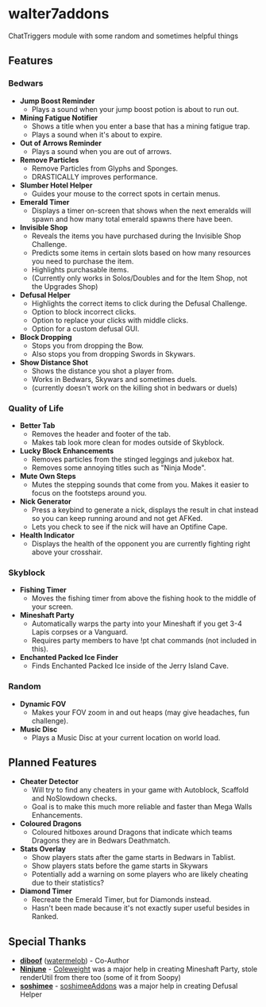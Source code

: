 # walter7addons
ChatTriggers module with some random and sometimes helpful things
## Features
### Bedwars
- **Jump Boost Reminder**
  - Plays a sound when your jump boost potion is about to run out.
- **Mining Fatigue Notifier**
  - Shows a title when you enter a base that has a mining fatigue trap.
  - Plays a sound when it's about to expire.
- **Out of Arrows Reminder**
  - Plays a sound when you are out of arrows.
- **Remove Particles**
  - Remove Particles from Glyphs and Sponges.
  - DRASTICALLY improves performance.
- **Slumber Hotel Helper**
  - Guides your mouse to the correct spots in certain menus.
- **Emerald Timer**
  - Displays a timer on-screen that shows when the next emeralds will spawn and how many total emerald spawns there have been.
- **Invisible Shop**
  - Reveals the items you have purchased during the Invisible Shop Challenge.
  - Predicts some items in certain slots based on how many resources you need to purchase the item.
  - Highlights purchasable items.
  - (Currently only works in Solos/Doubles and for the Item Shop, not the Upgrades Shop)
- **Defusal Helper**
  - Highlights the correct items to click during the Defusal Challenge.
  - Option to block incorrect clicks.
  - Option to replace your clicks with middle clicks.
  - Option for a custom defusal GUI.
- **Block Dropping**
  - Stops you from dropping the Bow.
  - Also stops you from dropping Swords in Skywars.
- **Show Distance Shot**
  - Shows the distance you shot a player from.
  - Works in Bedwars, Skywars and sometimes duels.
  - (currently doesn't work on the killing shot in bedwars or duels)

### Quality of Life
- **Better Tab**
  - Removes the header and footer of the tab.
  - Makes tab look more clean for modes outside of Skyblock.
- **Lucky Block Enhancements**
  - Removes particles from the stinged leggings and jukebox hat.
  - Removes some annoying titles such as "Ninja Mode".
- **Mute Own Steps**
  - Mutes the stepping sounds that come from you. Makes it easier to focus on the footsteps around you.
- **Nick Generator**
  - Press a keybind to generate a nick, displays the result in chat instead so you can keep running around and not get AFKed.
  - Lets you check to see if the nick will have an Optifine Cape.
- **Health Indicator**
  - Displays the health of the opponent you are currently fighting right above your crosshair.
 
### Skyblock
- **Fishing Timer**
  - Moves the fishing timer from above the fishing hook to the middle of your screen.
- **Mineshaft Party**
  - Automatically warps the party into your Mineshaft if you get 3-4 Lapis corpses or a Vanguard.
  - Requires party members to have !pt chat commands (not included in this).
- **Enchanted Packed Ice Finder**
  - Finds Enchanted Packed Ice inside of the Jerry Island Cave.

### Random
- **Dynamic FOV**
  - Makes your FOV zoom in and out heaps (may give headaches, fun challenge).
- **Music Disc**
  - Plays a Music Disc at your current location on world load.
 
## Planned Features
- **Cheater Detector**
  - Will try to find any cheaters in your game with Autoblock, Scaffold and NoSlowdown checks.
  - Goal is to make this much more reliable and faster than Mega Walls Enhancements.
- **Coloured Dragons**
  - Coloured hitboxes around Dragons that indicate which teams Dragons they are in Bedwars Deathmatch.
- **Stats Overlay**
  - Show players stats after the game starts in Bedwars in Tablist.
  - Show players stats before the game starts in Skywars
  - Potentially add a warning on some players who are likely cheating due to their statistics?
- **Diamond Timer**
  - Recreate the Emerald Timer, but for Diamonds instead.
  - Hasn't been made because it's not exactly super useful besides in Ranked.

## Special Thanks
- **[diboof](https://www.youtube.com/@diboof)** ([watermelob](https://github.com/watermelob)) - Co-Author
- **[Ninjune](https://github.com/Ninjune)** - [Coleweight](https://github.com/Ninjune/coleweight) was a major help in creating Mineshaft Party, stole renderUtil from there too (some of it from Soopy)
- **[soshimee](https://github.com/soshimee)** - [soshimeeAddons](https://github.com/soshimee/soshimeeaddons) was a major help in creating Defusal Helper
